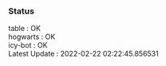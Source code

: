 ### Status


table : OK  
hogwarts : OK  
icy-bot : OK  
Latest Update : 2022-02-22 02:22:45.856531
